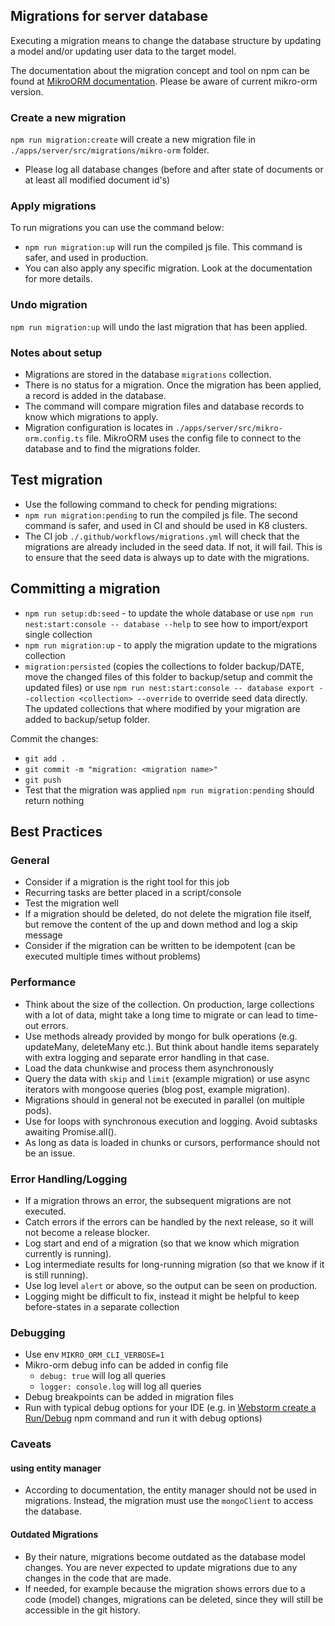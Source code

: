 ## Migrations for server database

Executing a migration means to change the database structure by updating a model and/or updating user data to the target model.

The documentation about the migration concept and tool on npm can be found at [MikroORM documentation](https://mikro-orm.io/docs/migrations). Please be aware of current mikro-orm version.

### Create a new migration

`npm run migration:create` will create a new migration file in `./apps/server/src/migrations/mikro-orm` folder.

- Please log all database changes (before and after state of documents or at least all modified document id's)

### Apply migrations

To run migrations you can use the command below:

- `npm run migration:up` will run the compiled js file. This command is safer, and used in production.
- You can also apply any specific migration. Look at the documentation for more details.

### Undo migration

`npm run migration:up` will undo the last migration that has been applied.

### Notes about setup

- Migrations are stored in the database `migrations` collection.
- There is no status for a migration. Once the migration has been applied, a record is added in the database.
- The command will compare migration files and database records to know which migrations to apply.
- Migration configuration is locates in `./apps/server/src/mikro-orm.config.ts` file. MikroORM uses the config file to connect to the database and to find the migrations folder.

## Test migration

- Use the following command to check for pending migrations:
- `npm run migration:pending` to run the compiled js file. The second command is safer, and used in CI and should be used in K8 clusters.
- The CI job `./.github/workflows/migrations.yml` will check that the migrations are already included in the seed data. If not, it will fail. This is to ensure that the seed data is always up to date with the migrations.

## Committing a migration

- `npm run setup:db:seed` - to update the whole database
  or use `npm run nest:start:console -- database --help` to see how to import/export single collection
- `npm run migration:up` - to apply the migration update to the migrations collection
- `migration:persisted` (copies the collections to folder backup/DATE, move the changed files of this folder to backup/setup and commit the updated files)
  or use `npm run nest:start:console -- database export --collection <collection> --override` to override seed data directly.
  The updated collections that where modified by your migration are added to backup/setup folder.

Commit the changes:

- `git add .`
- `git commit -m "migration: <migration name>"`
- `git push`
- Test that the migration was applied `npm run migration:pending` should return nothing

## Best Practices

### General

- Consider if a migration is the right tool for this job
- Recurring tasks are better placed in a script/console
- Test the migration well
- If a migration should be deleted, do not delete the migration file itself, but remove the content of the up and down method and log a skip message
- Consider if the migration can be written to be idempotent (can be executed multiple times without problems)

### Performance

- Think about the size of the collection. On production, large collections with a lot of data, might take a long time to migrate or can lead to time-out errors.
- Use methods already provided by mongo for bulk operations (e.g. updateMany, deleteMany etc.). But think about handle items separately with extra logging and separate error handling in that case.
- Load the data chunkwise and process them asynchronously
- Query the data with `skip` and `limit` (example migration) or use async iterators with mongoose queries (blog post, example migration).
- Migrations should in general not be executed in parallel (on multiple pods).
- Use for loops with synchronous execution and logging. Avoid subtasks awaiting Promise.all().
- As long as data is loaded in chunks or cursors, performance should not be an issue.

### Error Handling/Logging

- If a migration throws an error, the subsequent migrations are not executed.
- Catch errors if the errors can be handled by the next release, so it will not become a release blocker.
- Log start and end of a migration (so that we know which migration currently is running).
- Log intermediate results for long-running migration (so that we know if it is still running).
- Use log level `alert` or above, so the output can be seen on production.
- Logging might be difficult to fix, instead it might be helpful to keep before-states in a separate collection

### Debugging

- Use env `MIKRO_ORM_CLI_VERBOSE=1`
- Mikro-orm debug info can be added in config file
  - `debug: true` will log all queries
  - `logger: console.log` will log all queries
- Debug breakpoints can be added in migration files
- Run with typical debug options for your IDE (e.g. in [Webstorm create a Run/Debug](https://blog.jetbrains.com/webstorm/2018/01/how-to-debug-with-webstorm/#prepare_for_debugging_create_a_run_debug_configuration) npm command and run it with debug options)

### Caveats

#### using entity manager

- According to documentation, the entity manager should not be used in migrations. Instead, the migration must use the `mongoClient` to access the database.

#### Outdated Migrations

- By their nature, migrations become outdated as the database model changes. You are never expected to update migrations due to any changes in the code that are made.
- If needed, for example because the migration shows errors due to a code (model) changes, migrations can be deleted, since they will still be accessible in the git history.
